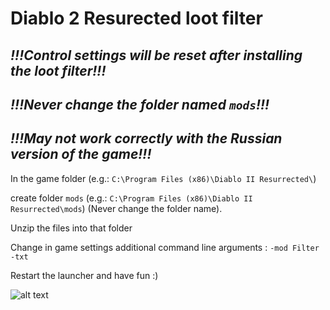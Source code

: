 # Diablo 2 Resurected loot filter

## _!!!Сontrol settings will be reset after installing the loot filter!!!_
## _!!!Never change the folder named ```mods```!!!_
## _!!!May not work correctly with the Russian version of the game!!!_

In the game folder (e.g.: ```C:\Program Files (x86)\Diablo II Resurrected\```) 

create folder ```mods``` (e.g.: ```C:\Program Files (x86)\Diablo II Resurrected\mods```) (Never change the folder name).

Unzip the files into that folder

Change in game settings additional command line arguments : ```-mod Filter -txt```

Restart the launcher and have fun :)

![alt text](https://github.com/The-Exorcist/d2r-lootfilter/blob/master/example.png?raw=true)
